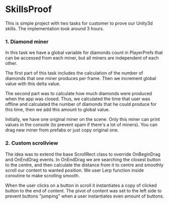# SkillsProof
This is simple project with two tasks for customer to prove our Unity3d skills. The implementation took around 3 hours.

### 1. Diamond miner

In this task we have a global variable for diamonds count in PlayerPrefs that can be accessed from each miner, but all miners are independent of each other. 

The first part of this task includes the calculation of the number of diamonds that one miner produces per frame. Then we increment global value with this delta value. 

The second part was to calculate how much diamonds were produced when the app was closed. Thus, we calculated the time that user was offline and calculated the number of diamonds that he could produce for this time, then we add this amount to global value.

Initially, we have one original miner on the scene. Only this miner can print values in the console (to prevent spam if there's a lot of miners). 
You can drag new miner from prefabs or just copy original one.

### 2. Custom scrollview

The idea was to extend the base ScrollRect class to override OnBeginDrag and OnEndDrag events. In OnEndDrag we are searching the closest button to the centre, and then calculate the distance from it to centre and smoothly scroll our content to wanted position. We user Lerp function inside coroutine to make scrolling smooth. 

When the user clicks on a button in scroll it instantiates a copy of clicked button to the end of content. The pivot of content was set to the left side to prevent buttons "jumping" when a user instantiates even amount of buttons.
